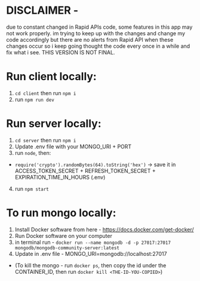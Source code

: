 # DISCLAIMER -

due to constant changed in Rapid APIs code, some features in this app may not work properly.
im trying to keep up with the changes and change my code accordingly but there are no alerts from Rapid API when these changes occur so i keep going thought the code every once in a while and fix what i see.
THIS VERSION IS NOT FINAL.

# Run client locally:

1. `cd client` then run `npm i`
2. run `npm run dev`

# Run server locally:

1. `cd server` then run `npm i`
2. Update .env file with your MONGO_URI + PORT
3. run `node`, then:

- `require('crypto').randomBytes(64).toString('hex')` -> save it in ACCESS_TOKEN_SECRET + REFRESH_TOKEN_SECRET + EXPIRATION_TIME_IN_HOURS (.env)

4. run `npm start`

# To run mongo locally:

1. Install Docker software from here - https://docs.docker.com/get-docker/
2. Run Docker software on your computer
3. in terminal run - `docker run --name mongodb -d -p 27017:27017 mongodb/mongodb-community-server:latest`
4. Update in .env file - MONGO_URI=mongodb://localhost:27017

- (To kill the mongo - run `docker ps`, then copy the id under the CONTAINER_ID, then run `docker kill <THE-ID-YOU-COPIED>`)
